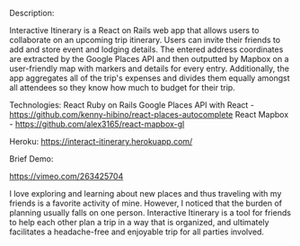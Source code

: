 Description:

Interactive Itinerary is a React on Rails web app that allows users to collaborate on an upcoming trip itinerary. Users can invite their friends to add and store event and lodging details. The entered address coordinates are extracted by the Google Places API and then outputted by Mapbox on a user-friendly map with markers and details for every entry. Additionally, the app aggregates all of the trip's expenses and divides them equally amongst all attendees so they know how much to budget for their trip.


Technologies:
React
Ruby on Rails
Google Places API with React - https://github.com/kenny-hibino/react-places-autocomplete
React Mapbox - https://github.com/alex3165/react-mapbox-gl


Heroku:
https://interact-itinerary.herokuapp.com/

Brief Demo:

https://vimeo.com/263425704




I love exploring and learning about new places and thus traveling with my friends is a favorite activity of mine. However, I noticed that the burden of planning usually falls on one person. Interactive Itinerary is a tool for friends to help each other plan a trip in a way that is organized, and ultimately facilitates a headache-free and enjoyable trip for all parties involved.
